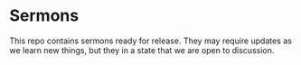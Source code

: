 # Sermons
This repo contains sermons ready for release.  They may require updates as we learn new things, but they in a state that we are open to discussion.
